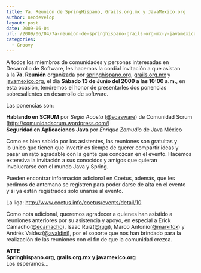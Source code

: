 ```yaml
---
title: 7a. Reunión de SpringHispano, Grails.org.mx y JavaMexico.org
author: neodevelop
layout: post
date: 2009-06-04
url: /2009/06/04/7a-reunion-de-springhispano-grails-org-mx-y-javamexico-org/
categories:
  - Groovy
---
```

A todos los miembros de comunidades y personas interesadas en  
Desarrollo de Software, les hacemos la cordial invitaci&oacute;n a que asistan  
a la **7a. Reuni&oacute;n** organizada por [springhispano.org][1], [grails.org.mx][2] y [javamexico.org][3], el d&iacute;a **S&aacute;bado 13 de Junio del 2009 a las 10:00 a.m.**, en esta ocasi&oacute;n, tendremos el honor de presentarles dos ponencias sobresalientes en desarrollo de software.

Las ponencias son:

**Hablando en SCRUM** por *Segio Acosta* ([@scasware][4]) de Comunidad Scrum (http://comunidadscrum.wordpress.com/)  
**Seguridad en Aplicaciones** **Java** por *Enrique Zamudio* de Java M&eacute;xico

Como es bien sabido por los asistentes, las reuniones son gratuitas y  
lo &uacute;nico que tienen que invertir es tiempo de querer compartir ideas y  
pasar un rato agradable con la gente que conozcan en el evento. Hacemos  
extensiva la invitaci&oacute;n a sus conocidos y amigos que quieran  
involucrarse con el mundo Java y Spring.

Pueden encontrar informaci&oacute;n adicional en Coetus, adem&aacute;s, que les  
pedimos de antemano se registren para poder darse de alta en el evento  
y si ya est&aacute;n registrados solo unanse al evento.

La liga: <http://www.coetus.info/coetus/events/detail/10>

Como nota adicional, queremos agradecer a quienes han asistido a  
reuniones anteriores por su asistencia y apoyo, en especial a Erick  
Camacho([@ecamacho][5]), Isaac Ruiz([@rugi][6]), Marco Antonio([@markitox][7]) y Andr&eacute;s Valdez([@avaldini][8]), por el soporte que nos han brindado para la realizaci&oacute;n de las reuniones con el fin de que la comunidad crezca.

**ATTE**  
**Springhispano.org, grails.org.mx y javamexico.org**  
Los esperamos&#8230;

 [1]: http://springhispano.org/
 [2]: http://grails.org.mx
 [3]: http://javamexico.org
 [4]: http://twitter.com/scasware
 [5]: http://twitter.com/ecamacho
 [6]: http://twitter.com/rugi
 [7]: http://twitter.com/markitox
 [8]: http://twitter.com/avaldini
